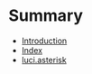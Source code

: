 # Summary

* [Introduction](README.md)
* [Index](index.md)
* [luci.asterisk](modules/luci.asterisk.md)

